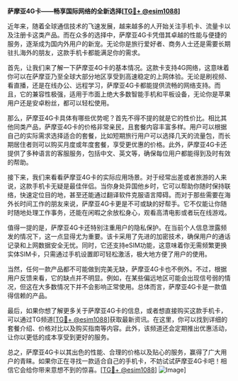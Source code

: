**萨摩亚4G卡——畅享国际网络的全新选择[[TG💪+ @esim1088](https://t.me/s/esim1088)]**

近年来，随着全球通信技术的飞速发展，越来越多的人开始关注手机卡、流量卡以及注册卡这类产品。而在众多的选择中，萨摩亚4G卡凭借其卓越的性能与便捷的服务，逐渐成为国内外用户的新宠。无论你是旅行爱好者、商务人士还是需要长期驻扎海外的朋友，这款手机卡都能满足你的需求。

首先，让我们来了解一下萨摩亚4G卡的基本情况。这款卡支持4G网络，这意味着你可以在萨摩亚乃至全球大部分地区享受到高速稳定的上网体验。无论是刷视频、看直播，还是在线办公、远程学习，萨摩亚4G卡都能提供流畅的网络支持。而且，它的兼容性极强，适用于市面上绝大多数智能手机和平板设备，无论你是苹果用户还是安卓粉丝，都可以轻松使用。

那么，萨摩亚4G卡具体有哪些优势呢？首先不得不提的就是它的性价比。相比其他同类产品，萨摩亚4G卡的价格非常亲民，且套餐内容丰富多样。用户可以根据自己的实际需求选择适合的套餐，比如短期旅行用户可以选择几天的流量包，而长期居住者则可以购买月度或年度套餐，享受更优惠的价格。此外，萨摩亚4G卡还提供了多种语言的客服服务，包括中文、英文等，确保每位用户都能得到及时有效的帮助。

接下来，我们来看看萨摩亚4G卡的实际应用场景。对于经常出差或者旅游的人来说，这款手机卡无疑是最佳伴侣。当你身处异国他乡时，它可以帮助你随时保持联络，快速定位目的地，甚至还能通过翻译软件克服语言障碍。而对于那些需要在海外长时间工作的朋友来说，萨摩亚4G卡更是不可或缺的好帮手。它不仅能让你随时随地处理工作事务，还能在闲暇之余放松身心，观看高清电影或者玩在线游戏。

值得一提的是，萨摩亚4G卡还特别注重用户的隐私保护。在当前个人信息泄露频发的情况下，这一点显得尤为重要。该卡采用了先进的加密技术，确保用户的通话记录和上网数据安全无忧。同时，它还支持eSIM功能，这意味着你无需频繁更换实体SIM卡，只需通过手机设置即可轻松激活，极大地方便了用户的使用。

当然，任何一款产品都不可能做到完美无缺，萨摩亚4G卡也不例外。不过，根据用户反馈来看，它的缺点并不明显。例如，在某些偏远地区可能会出现信号弱的情况，但这在大多数情况下并不会影响正常使用。总体而言，萨摩亚4G卡是一款值得信赖的产品。

最后，如果你想了解更多关于萨摩亚4G卡的信息，或者想直接购买这款手机卡，可以通过TG频道[[TG💪+ @esim1088](https://t.me/s/esim1088)]获取最新资讯。在这里，你可以找到详细的套餐介绍、价格对比以及购买指南等内容。此外，该频道还会定期推出优惠活动，让你以更低的成本享受到更好的服务。

总之，萨摩亚4G卡以其出色的性能、合理的价格以及贴心的服务，赢得了广大用户的青睐。如果你正在寻找一款适合自己的手机卡，不妨试试萨摩亚4G卡吧！相信它会给你带来意想不到的惊喜。[[TG💪+ @esim1088](https://t.me/s/esim1088)] ![Image](https://i.postimg.cc/4NQfJmqS/Snipaste-2025-05-13-00-14-12.png)]